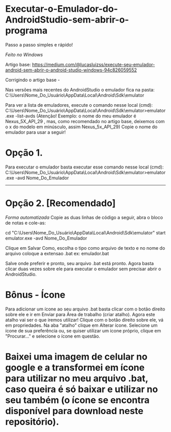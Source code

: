 # Executar-o-Emulador-do-AndroidStudio-sem-abrir-o-programa
Passo a passo simples e rápido!

*Feito no Windows*

Artigo base:
https://medium.com/@lucasluizss/execute-seu-emulador-android-sem-abrir-o-android-studio-windows-94c826059552

Corrigindo o artigo base - 

Nas versões mais recentes do AndroidStudio o emulador fica na pasta:
C:\Users\Nome_Do_Usuário\AppData\Local\Android\Sdk\emulator

Para ver a lista de emuladores, execute o comando nesse local (cmd):
C:\Users\Nome_Do_Usuário\AppData\Local\Android\Sdk\emulator>emulator.exe -list-avds
(Atenção! Exemplo: o nome do meu emulador é Nexus_5X_API_29 , mas, como recomendado no artigo base, deixemos com o x do modelo em minúsculo, assim Nexus_5x_API_29)
Copie o nome do emulador para usar a seguir!

# Opção 1.
Para executar o emulador basta executar esse comando nesse local (cmd):
C:\Users\Nome_Do_Usuário\AppData\Local\Android\Sdk\emulator>emulator.exe -avd Nome_Do_Emulador

********************************
# Opção 2. [Recomendado]
*Forma automatizada*
Copie as duas linhas de código a seguir, abra o bloco de notas e cole-as:

cd "C:\Users\Nome_Do_Usuário\AppData\Local\Android\Sdk\emulator"
start emulator.exe -avd Nome_Do_Emulador

Clique em Salvar Como, escolha o tipo como arquivo de texto e no nome do arquivo coloque a extensao .bat
ex: emulador.bat

Salve onde preferir e pronto, seu arquivo .bat está pronto.
Agora basta clicar duas vezes sobre ele para executar o emulador sem precisar abrir o AndroidStudio.

# Bônus - Ícone
Para adicionar um ícone ao seu arquivo .bat basta clicar com o botão direito sobre ele e ir em Enviar para Área de trabalho (criar atalho). 
Agora este atalho vai ser o que iremos utilizar!
Clique com o botão direito sobre ele, vá em propriedades. Na aba "atalho" clique em Alterar ícone.
Selecione um ícone de sua preferência ou, se quiser utilizar um ícone próprio, clique em "Procurar..." e selecione o ícone em questão.

# Baixei uma imagem de celular no google e a transformei em ícone para utilizar no meu arquivo .bat, caso queira é só baixar e utilizar no seu também (o ícone se encontra disponível para download neste repositório).
